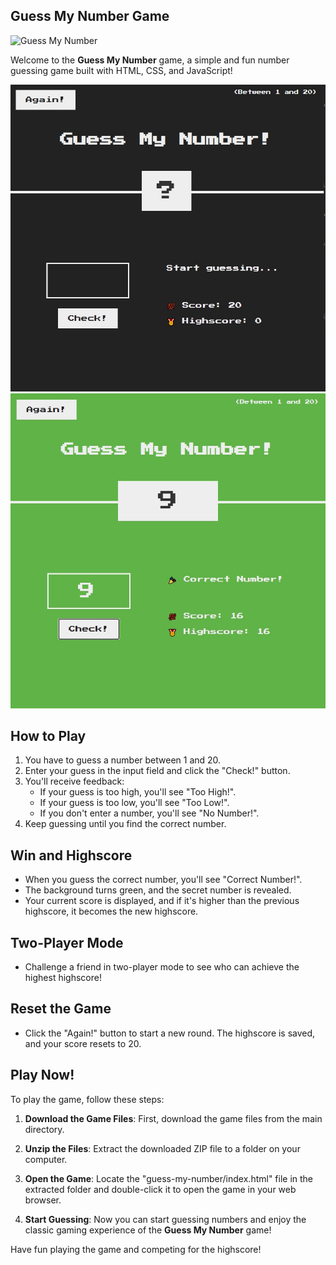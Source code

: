 ## Guess My Number Game

![Guess My Number](insert-image-link-here)

Welcome to the **Guess My Number** game, a simple and fun number guessing game built with HTML, CSS, and JavaScript!

![Project Preview](img/gmn1.jpg)
![Project Preview](img/gmn2.jpg)

## How to Play

1. You have to guess a number between 1 and 20.
2. Enter your guess in the input field and click the "Check!" button.
3. You'll receive feedback:
   - If your guess is too high, you'll see "Too High!".
   - If your guess is too low, you'll see "Too Low!".
   - If you don't enter a number, you'll see "No Number!".
4. Keep guessing until you find the correct number.

## Win and Highscore

- When you guess the correct number, you'll see "Correct Number!".
- The background turns green, and the secret number is revealed.
- Your current score is displayed, and if it's higher than the previous highscore, it becomes the new highscore.

## Two-Player Mode

- Challenge a friend in two-player mode to see who can achieve the highest highscore!

## Reset the Game

- Click the "Again!" button to start a new round. The highscore is saved, and your score resets to 20.

## Play Now!

To play the game, follow these steps:

1. **Download the Game Files**: First, download the game files from the main directory.

2. **Unzip the Files**: Extract the downloaded ZIP file to a folder on your computer.

3. **Open the Game**: Locate the "guess-my-number/index.html" file in the extracted folder and double-click it to open the game in your web browser.

4. **Start Guessing**: Now you can start guessing numbers and enjoy the classic gaming experience of the **Guess My Number** game!

Have fun playing the game and competing for the highscore!
